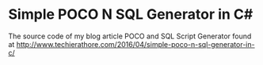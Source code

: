 # Simple POCO N SQL Generator in C#
The source code of my blog article POCO and SQL Script Generator found at http://www.techierathore.com/2016/04/simple-poco-n-sql-generator-in-c/
